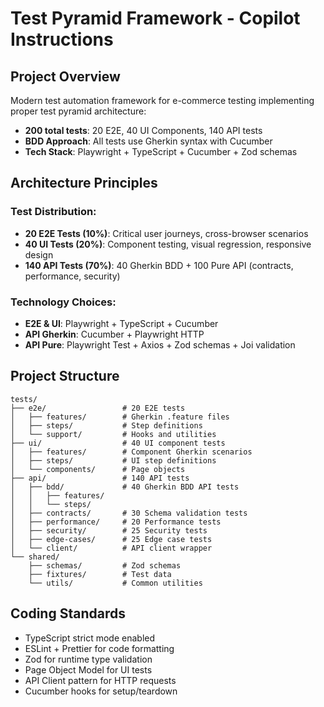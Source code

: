 # Test Pyramid Framework - Copilot Instructions

## Project Overview
Modern test automation framework for e-commerce testing implementing proper test pyramid architecture:
- **200 total tests**: 20 E2E, 40 UI Components, 140 API tests
- **BDD Approach**: All tests use Gherkin syntax with Cucumber
- **Tech Stack**: Playwright + TypeScript + Cucumber + Zod schemas

## Architecture Principles

### Test Distribution:
- **20 E2E Tests (10%)**: Critical user journeys, cross-browser scenarios
- **40 UI Tests (20%)**: Component testing, visual regression, responsive design  
- **140 API Tests (70%)**: 40 Gherkin BDD + 100 Pure API (contracts, performance, security)

### Technology Choices:
- **E2E & UI**: Playwright + TypeScript + Cucumber
- **API Gherkin**: Cucumber + Playwright HTTP
- **API Pure**: Playwright Test + Axios + Zod schemas + Joi validation

## Project Structure
```
tests/
├── e2e/                 # 20 E2E tests
│   ├── features/        # Gherkin .feature files
│   ├── steps/           # Step definitions
│   └── support/         # Hooks and utilities
├── ui/                  # 40 UI component tests  
│   ├── features/        # Component Gherkin scenarios
│   ├── steps/           # UI step definitions
│   └── components/      # Page objects
├── api/                 # 140 API tests
│   ├── bdd/             # 40 Gherkin BDD API tests
│   │   ├── features/
│   │   └── steps/
│   ├── contracts/       # 30 Schema validation tests
│   ├── performance/     # 20 Performance tests
│   ├── security/        # 25 Security tests
│   ├── edge-cases/      # 25 Edge case tests
│   └── client/          # API client wrapper
└── shared/
    ├── schemas/         # Zod schemas
    ├── fixtures/        # Test data
    └── utils/           # Common utilities
```

## Coding Standards
- TypeScript strict mode enabled
- ESLint + Prettier for code formatting
- Zod for runtime type validation
- Page Object Model for UI tests
- API Client pattern for HTTP requests
- Cucumber hooks for setup/teardown
